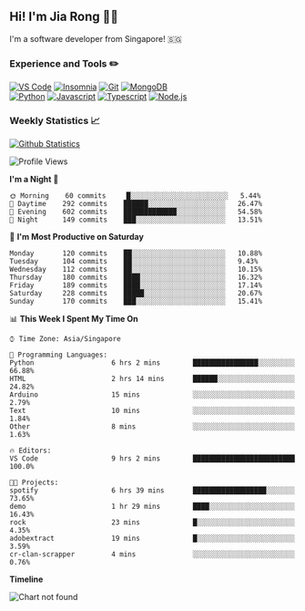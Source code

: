 ## Hi! I'm Jia Rong 👋🏻

I'm a software developer from Singapore! 🇸🇬

### Experience and Tools ✏️
[![VS Code](https://img.shields.io/badge/VS%20Code-007acc?style=for-the-badge&logo=visual-studio-code&logoColor=white)](https://code.visualstudio.com)
[![Insomnia](https://img.shields.io/badge/Insomina-5849be?style=for-the-badge&logo=insomnia&logoColor=white)](https://insomnia.rest/)
[![Git](https://img.shields.io/badge/Git-f05032?style=for-the-badge&logo=git&logoColor=white)](https://git-scm.com/)
[![MongoDB](https://img.shields.io/badge/MongoDB-47a248?style=for-the-badge&logo=mongodb&logoColor=white)](https://www.mongodb.com/)    
[![Python](https://img.shields.io/badge/Python-3776ab?style=for-the-badge&logo=python&logoColor=white)](https://www.python.org/)
[![Javascript](https://img.shields.io/badge/Javascript-f7df1e?style=for-the-badge&logo=javascript&logoColor=white)](https://developer.mozilla.org/en-US/docs/Web/JavaScript)
[![Typescript](https://img.shields.io/badge/Typescript-007acc?style=for-the-badge&logo=typescript&logoColor=white)](https://www.typescriptlang.org/)
[![Node.js](https://img.shields.io/badge/Node.js-339933?style=for-the-badge&logo=node.js&logoColor=white)](https://nodejs.org/en/)

### Weekly Statistics 📈
[![Github Statistics](https://github-readme-stats.vercel.app/api?username=fourjr&count_private=true)](https://github.com/anuraghazra/github-readme-stats)

<!--START_SECTION:waka-->
![Profile Views](http://img.shields.io/badge/Profile%20Views-0-blue)

**I'm a Night 🦉** 

```text
🌞 Morning    60 commits     █░░░░░░░░░░░░░░░░░░░░░░░░   5.44% 
🌆 Daytime    292 commits    ██████░░░░░░░░░░░░░░░░░░░   26.47% 
🌃 Evening    602 commits    █████████████░░░░░░░░░░░░   54.58% 
🌙 Night      149 commits    ███░░░░░░░░░░░░░░░░░░░░░░   13.51%

```
📅 **I'm Most Productive on Saturday** 

```text
Monday       120 commits    ██░░░░░░░░░░░░░░░░░░░░░░░   10.88% 
Tuesday      104 commits    ██░░░░░░░░░░░░░░░░░░░░░░░   9.43% 
Wednesday    112 commits    ██░░░░░░░░░░░░░░░░░░░░░░░   10.15% 
Thursday     180 commits    ████░░░░░░░░░░░░░░░░░░░░░   16.32% 
Friday       189 commits    ████░░░░░░░░░░░░░░░░░░░░░   17.14% 
Saturday     228 commits    █████░░░░░░░░░░░░░░░░░░░░   20.67% 
Sunday       170 commits    ███░░░░░░░░░░░░░░░░░░░░░░   15.41%

```


📊 **This Week I Spent My Time On** 

```text
⌚︎ Time Zone: Asia/Singapore

💬 Programming Languages: 
Python                   6 hrs 2 mins        ████████████████░░░░░░░░░   66.88% 
HTML                     2 hrs 14 mins       ██████░░░░░░░░░░░░░░░░░░░   24.82% 
Arduino                  15 mins             ░░░░░░░░░░░░░░░░░░░░░░░░░   2.79% 
Text                     10 mins             ░░░░░░░░░░░░░░░░░░░░░░░░░   1.84% 
Other                    8 mins              ░░░░░░░░░░░░░░░░░░░░░░░░░   1.63%

🔥 Editors: 
VS Code                  9 hrs 2 mins        █████████████████████████   100.0%

🐱‍💻 Projects: 
spotify                  6 hrs 39 mins       ██████████████████░░░░░░░   73.65% 
demo                     1 hr 29 mins        ████░░░░░░░░░░░░░░░░░░░░░   16.43% 
rock                     23 mins             █░░░░░░░░░░░░░░░░░░░░░░░░   4.35% 
adobextract              19 mins             █░░░░░░░░░░░░░░░░░░░░░░░░   3.59% 
cr-clan-scrapper         4 mins              ░░░░░░░░░░░░░░░░░░░░░░░░░   0.76%

```

**Timeline**

![Chart not found](https://github.com/fourjr/fourjr/blob/master/charts/bar_graph.png) 


<!--END_SECTION:waka-->
